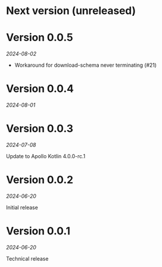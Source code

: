 # Next version (unreleased)

# Version 0.0.5
_2024-08-02_

* Workaround for download-schema never terminating (#21)

# Version 0.0.4
_2024-08-01_

# Version 0.0.3
_2024-07-08_

Update to Apollo Kotlin 4.0.0-rc.1

# Version 0.0.2
_2024-06-20_

Initial release

# Version 0.0.1
_2024-06-20_

Technical release 
